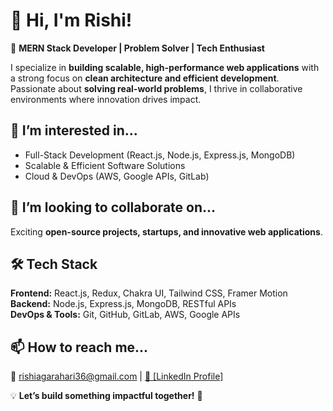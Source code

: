 # 👋 Hi, I'm Rishi!  
🚀 **MERN Stack Developer | Problem Solver | Tech Enthusiast**  

I specialize in **building scalable, high-performance web applications** with a strong focus on **clean architecture and efficient development**. Passionate about **solving real-world problems**, I thrive in collaborative environments where innovation drives impact.  

## 👀 I’m interested in...  
- Full-Stack Development (React.js, Node.js, Express.js, MongoDB)  
- Scalable & Efficient Software Solutions  
- Cloud & DevOps (AWS, Google APIs, GitLab)  

## 💞️ I’m looking to collaborate on...  
Exciting **open-source projects, startups, and innovative web applications**.  

## 🛠️ Tech Stack  
**Frontend:** React.js, Redux, Chakra UI, Tailwind CSS, Framer Motion  
**Backend:** Node.js, Express.js, MongoDB, RESTful APIs  
**DevOps & Tools:** Git, GitHub, GitLab, AWS, Google APIs  

## 📫 How to reach me...  
📧 rishiagarahari36@gmail.com | [🔗 [LinkedIn Profile] ](https://www.linkedin.com/in/rishi-agrahari-0b1965274/)

💡 **Let’s build something impactful together!** 🚀  
